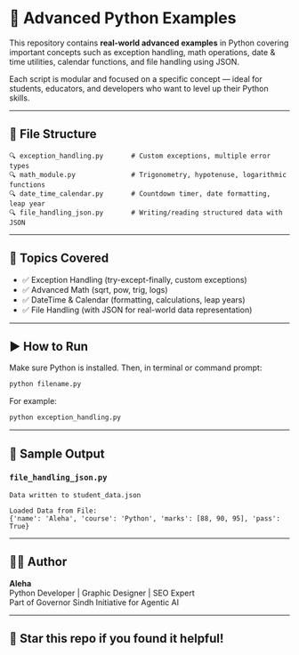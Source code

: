 # 🐍 Advanced Python Examples

This repository contains **real-world advanced examples** in Python covering important concepts such as exception handling, math operations, date & time utilities, calendar functions, and file handling using JSON.

Each script is modular and focused on a specific concept — ideal for students, educators, and developers who want to level up their Python skills.

---

## 📁 File Structure

```
🔍 exception_handling.py       # Custom exceptions, multiple error types
🔍 math_module.py              # Trigonometry, hypotenuse, logarithmic functions
🔍 date_time_calendar.py       # Countdown timer, date formatting, leap year
🔍 file_handling_json.py       # Writing/reading structured data with JSON
```

---

## 📌 Topics Covered

- ✅ Exception Handling (try-except-finally, custom exceptions)
- ✅ Advanced Math (sqrt, pow, trig, logs)
- ✅ DateTime & Calendar (formatting, calculations, leap years)
- ✅ File Handling (with JSON for real-world data representation)

---

## ▶️ How to Run

Make sure Python is installed. Then, in terminal or command prompt:

```bash
python filename.py
```

For example:

```bash
python exception_handling.py
```

---

## 📄 Sample Output

### `file_handling_json.py`
```plaintext
Data written to student_data.json

Loaded Data from File:
{'name': 'Aleha', 'course': 'Python', 'marks': [88, 90, 95], 'pass': True}
```

---

## 👩‍💼 Author

**Aleha**  
Python Developer | Graphic Designer | SEO Expert  
Part of Governor Sindh Initiative for Agentic AI

---

## 🌟 Star this repo if you found it helpful!

